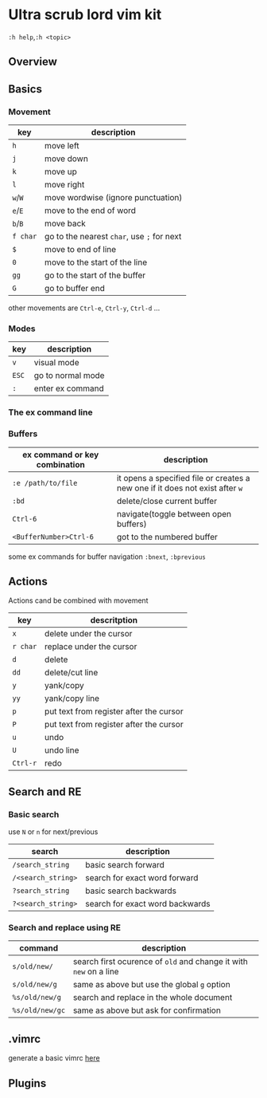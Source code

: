 # Ultra scrub lord vim kit

`:h help`,`:h <topic>`

## Overview

## Basics

### Movement

| key | description|
|-|-|
|`h`|move left|
|`j`|move down|
|`k`|move up|
|`l`|move right|
|`w`/`W`|move wordwise (ignore punctuation)|
|`e`/`E`| move to the end of word|
|`b`/`B`| move back|
|`f char`|go to the nearest `char`, use `;` for next|
|`$`| move to end of line|
|`0`| move to the start of the line|
|`gg`|go to the start of the buffer|
|`G`|go to buffer end|

other movements are `Ctrl-e`, `Ctrl-y`, `Ctrl-d` ...

### Modes
|key|description|
|-|-|
|`v`|visual mode|
|`ESC`| go to normal mode|
|`:`| enter ex command|

### The ex command line

### Buffers

|ex command or key combination| description|
|-|-|
|`:e /path/to/file`|it opens a specified file or creates a new one if it does not exist after `w`|
|`:bd`|delete/close current buffer|
|`Ctrl-6`| navigate(toggle between open buffers)|
|`<BufferNumber>Ctrl-6`|got to the numbered buffer|

some ex commands for buffer navigation `:bnext`, `:bprevious`

## Actions

Actions cand be combined with movement

|key|descritption|
|-|-|
|`x`|delete under the cursor|
|`r char`|replace under the cursor|
|`d`|delete|
|`dd`|delete/cut line|
|`y`|yank/copy|
|`yy`| yank/copy line|
|`p`|put text from register after the cursor|
|`P`|put text from register after the cursor|
|`u`|undo|
|`U`|undo line|
|`Ctrl-r`|redo|


## Search and RE

### Basic search

use `N` or `n` for next/previous

|search|description|
|-|-|
|`/search_string`|basic search forward|
|`/<search_string>`| search for exact word forward|
|`?search_string`|basic search backwards|
|`?<search_string>`| search for exact word backwards|

### Search and replace using RE

|command|description|
|-|-|
|`s/old/new/`|search first ocurence of `old` and change it with `new` on a line|
|`s/old/new/g`|same as above but use the global `g` option|
|`%s/old/new/g`|search and replace in the whole document|
|`%s/old/new/gc`|same as above but ask for confirmation|

## .vimrc

generate a basic vimrc [here](http://vim-bootstrap.com/)

## Plugins


